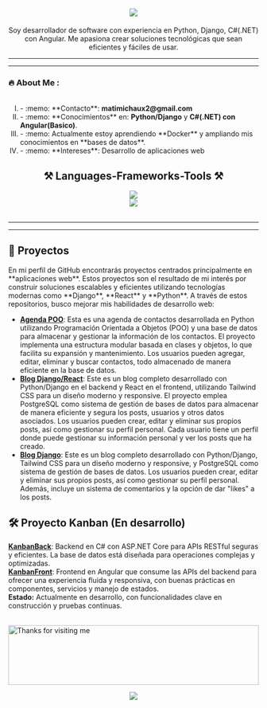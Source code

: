<h1 align="center">
    <img src="https://readme-typing-svg.herokuapp.com/?font=Righteous&size=35&center=true&vCenter=true&width=500&height=70&duration=4000&lines=Hi+There!+👋;+I'm+Matias+Michaux!;" />
</h1>

<div id="header" align="center">
   <p>Soy desarrollador de software con experiencia en Python, Django, C#(.NET) con Angular. Me apasiona crear soluciones tecnológicas que sean eficientes y fáciles de usar.</p>
</div>

---

--- 
### :fire: About Me : <br> 

<ol type="I">
  <div align="left">
    <br><li>
      - :memo: **Contacto**: <strong>matimichaux2@gmail.com</strong>
    </li>
    <li>
      - :memo: **Conocimientos** en: <strong>Python/Django</strong> y <strong>C#(.NET) con Angular(Basico)</strong>.
    </li>
    <li>
      - :memo: Actualmente estoy aprendiendo **Docker** y ampliando mis conocimientos en **bases de datos**.
    </li>
    <li>
      - :memo: **Intereses**: Desarrollo de aplicaciones web
    </li>
  </div>
</ol>


<div> 
    <h2 align="center">⚒️ Languages-Frameworks-Tools ⚒️</h2>
<div align="center">
    <img src="https://skillicons.dev/icons?i=react,tailwind,html,css,vscode,github,git,cs,dotnet" /><br>
    <img src="https://skillicons.dev/icons?i=python,django,javascript,java,mysql" /><br>
</div>
</div>



<br/>
<hr/>
   
---
<section id="proyectos">
  <h2>🚀 Proyectos</h2>
 <p>En mi perfil de GitHub encontrarás  proyectos centrados principalmente en **aplicaciones web**. Estos proyectos son el resultado de mi interés por construir soluciones escalables y eficientes utilizando tecnologías modernas como **Django**, **React** y **Python**. A través de estos repositorios, busco mejorar mis habilidades de desarrollo web:</p>
  
  <ul>
    <li><strong><a href="https://github.com/MatiasMichaux98/AgendaPoo" target="_blank">Agenda POO</a></strong>: Esta es una agenda de contactos desarrollada en Python utilizando Programación Orientada a Objetos (POO) y una base de datos para almacenar y gestionar la información de los contactos. El proyecto implementa una estructura modular basada en clases y objetos, lo que facilita su expansión y mantenimiento. Los usuarios pueden agregar, editar, eliminar y buscar contactos, todo almacenado de manera eficiente en la base de datos.</li>
    <li><strong><a href="https://github.com/MatiasMichaux98/blog" target="_blank">Blog Django/React</a></strong>: Este es un blog completo desarrollado con Python/Django en el backend y React en el frontend, utilizando Tailwind CSS para un diseño moderno y responsive. El proyecto emplea PostgreSQL como sistema de gestión de bases de datos para almacenar de manera eficiente y segura los posts, usuarios y otros datos asociados. Los usuarios pueden crear, editar y eliminar sus propios posts, así como gestionar su perfil personal. Cada usuario tiene un perfil donde puede gestionar su información personal y ver los posts que ha creado.</li>
    <li><strong><a href="https://github.com/MatiasMichaux98/BlogDjango" target="_blank">Blog Django</a></strong>: Este es un blog completo desarrollado con Python/Django, Tailwind CSS para un diseño moderno y responsive, y PostgreSQL como sistema de gestión de bases de datos. Los usuarios pueden crear, editar y eliminar sus propios posts, así como gestionar su perfil personal. Además, incluye un sistema de comentarios y la opción de dar "likes" a los posts.</li>
  </ul>
  <h2>🛠️ Proyecto Kanban (En desarrollo)</h2>
  <ul style="list-style:none; padding-left:0;">
    <li><strong><a href="https://github.com/MatiasMichaux98/backKanban" target="_blank">KanbanBack</a></strong>: Backend en C# con ASP.NET Core para APIs RESTful seguras y eficientes. La base de datos está diseñada para operaciones complejas y optimizadas.</li>
    <li><strong><a href="https://github.com/MatiasMichaux98/KanbanFront" target="_blank">KanbanFront</a></strong>: Frontend en Angular que consume las APIs del backend para ofrecer una experiencia fluida y responsiva, con buenas prácticas en componentes, servicios y manejo de estados.</li>
    <li><strong>Estado:</strong> Actualmente en desarrollo, con funcionalidades clave en construcción y pruebas continuas.</li>
  </ul>
</section>
<br>

<img height="120" alt="Thanks for visiting me" width="100%" src="https://raw.githubusercontent.com/BrunnerLivio/brunnerlivio/master/images/marquee.svg" />
<p align="center">
  <img src="https://capsule-render.vercel.app/api?type=waving&color=gradient&height=60&section=footer&width=100"/>
</p>
  
    


